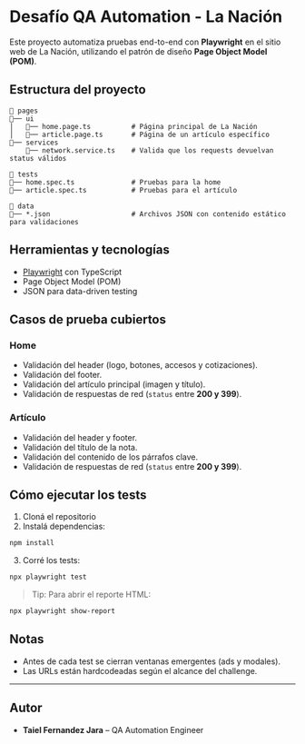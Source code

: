 # Desafío QA Automation - La Nación 

Este proyecto automatiza pruebas end-to-end con **Playwright** en el sitio web de La Nación, utilizando el patrón de diseño **Page Object Model (POM)**.

## Estructura del proyecto

```
📁 pages
🔼── ui
│   🔼── home.page.ts          # Página principal de La Nación
│   🔼── article.page.ts       # Página de un artículo específico
🔼── services
    🔼── network.service.ts    # Valida que los requests devuelvan status válidos

📁 tests
🔼── home.spec.ts              # Pruebas para la home
🔼── article.spec.ts           # Pruebas para el artículo

📁 data
🔼── *.json                    # Archivos JSON con contenido estático para validaciones

```

## Herramientas y tecnologías

- [Playwright](https://playwright.dev/) con TypeScript
- Page Object Model (POM)
- JSON para data-driven testing

## Casos de prueba cubiertos

### Home

- Validación del header (logo, botones, accesos y cotizaciones).
- Validación del footer.
- Validación del artículo principal (imagen y título).
- Validación de respuestas de red (`status` entre **200 y 399**).

### Artículo

- Validación del header y footer.
- Validación del título de la nota.
- Validación del contenido de los párrafos clave.
- Validación de respuestas de red (`status` entre **200 y 399**).

## Cómo ejecutar los tests

1. Cloná el repositorio
2. Instalá dependencias:

```bash
npm install
```

3. Corré los tests:

```bash
npx playwright test
```

> Tip: Para abrir el reporte HTML:
>
```bash
npx playwright show-report
```

## Notas

- Antes de cada test se cierran ventanas emergentes (ads y modales).
- Las URLs están hardcodeadas según el alcance del challenge.

---

## Autor

- **Taiel Fernandez Jara** – QA Automation Engineer  